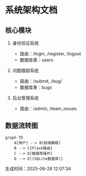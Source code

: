 # 系统架构文档

## 核心模块
1. 身份验证系统
   - 路由：/login, /register, /logout
   - 数据库表：users

2. 问题跟踪系统
   - 路由：/submit, /bug/<id>
   - 数据库表：bugs

3. 后台管理系统
   - 路由：/admin, /team_issues

## 数据流转图
```mermaid
graph TD
    A[用户] --> B(前端模板)
    B --> C{Flask路由}
    C --> D[数据库操作]
    D --> E[(SQLite数据库)]
```
生成时间：2025-06-28 12:07:34
